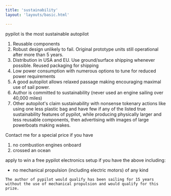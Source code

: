 ```yaml
---
title: 'sustainability'
layout: 'layouts/basic.html'

---
```


   pypilot is the most sustainable autopilot
 1) Reusable components
 2) Robust design unlikely to fail.  Original prototype units still operational after more than 5 years.
 3) Distribution in USA and EU.  Use ground/surface shipping whenever possible. Reused packaging for shipping
 4) Low power consumption with numerous options to tune for reduced power requirements
 5) A good autopilot allows relaxed passage making encouraging maximal use of sail power.
 6) Author is committed to sustainability (never used an engine sailing over 40,000 miles)
 7) Other autopilot's claim sustainability with nonsense tokenary actions like using one less plastic bag and have few if any of the listed true sustainability features of pypilot, while producing physically larger and less reusable components, then advertising with images of large powerboats making wakes.

   Contact me for a special price if you have
  1) no combustion engines onboard
  2) crossed an ocean

   apply to win a free pypilot electronics setup if you have the above including:
   - no mechanical propulsion (including electric motors) of any kind
   
    The author of pypilot would qualify has been sailing for 15 years without the use of mechanical propulsion and would qualify for this prize.
